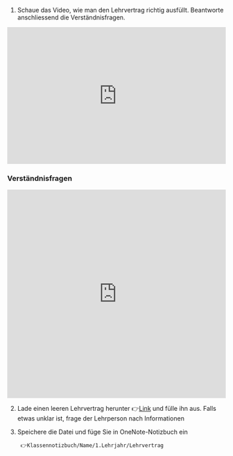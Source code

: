 1. Schaue das Video, wie man den Lehrvertrag richtig ausfüllt. Beantworte anschliessend die Verständnisfragen.

<iframe width="100%" height="315" src="https://www.youtube.com/embed/PQdGMrYfxvE?si=OMtvFXUqWWq8le1Z" title="YouTube video player" frameborder="0" allow="accelerometer; autoplay; clipboard-write; encrypted-media; gyroscope; picture-in-picture; web-share" allowfullscreen></iframe>

### Verständnisfragen
<iframe width="100%" height="480px" src="https://forms.microsoft.com/Pages/ResponsePage.aspx?id=3JD3sB8inkC07KJqJT_b3gzhkYlYD0VIpERRWTmitHRURVBTNDNEWk80WlNLQzJaVUtJQTBQOUNMMiQlQCNjPTEu&embed=true" frameborder="0" marginwidth="0" marginheight="0" style="border: none; max-width:100%; max-height:100vh" allowfullscreen webkitallowfullscreen mozallowfullscreen msallowfullscreen> </iframe>

2. Lade einen leeren Lehrvertrag herunter 👉[Link](https://www.berufsbildung.ch/dyn/bin/1475-29051-1-lv_de_i_2023_geschuetzt.docx) und fülle ihn aus.
	Falls etwas unklar ist, frage der Lehrperson nach Informationen
1. Speichere die Datei und füge Sie in OneNote-Notizbuch ein 

		👉Klassennotizbuch/Name/1.Lehrjahr/Lehrvertrag
